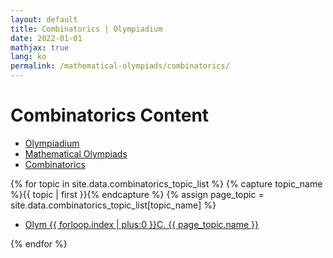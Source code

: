 ```yaml
---
layout: default
title: Combinatorics | Olympiadium
date: 2022-01-01
mathjax: true
lang: ko
permalink: /mathematical-olympiads/combinatorics/
---
```

<h1>Combinatorics Content</h1>
<ul class="breadcrumb">
	<li><a href="{{ site.baseurl }}/">Olympiadium</a></li> 
	<li><a href="{{ site.baseurl }}/mathematical-olympiads/">Mathematical Olympiads</a></li> 
	<li><a href="{{ site.baseurl }}/mathematical-olympiads/combinatorics/">Combinatorics</a></li>
</ul>
{% for topic in site.data.combinatorics_topic_list %}
{% capture topic_name %}{{ topic | first }}{% endcapture %}
{% assign page_topic = site.data.combinatorics_topic_list[topic_name] %}
  <ul class="actions fit big">
  <li><a href="{{ site.baseurl }}{{ page.permalink}}olym-{{ forloop.index | plus:0 }}c" class="button fit big">Olym {{ forloop.index | plus:0 }}C. {{ page_topic.name }}</a></li>
  </ul>
{% endfor %}
